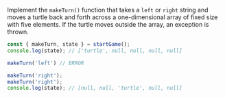
Implement the `makeTurn()` function that takes a `left` or `right` string and moves a turtle back and forth across a one-dimensional array of fixed size with five elements. If the turtle moves outside the array, an exception is thrown.

```typescript
const { makeTurn, state } = startGame();
console.log(state); // ['turtle', null, null, null, null]

makeTurn('left') // ERROR

makeTurn('right');
makeTurn('right');
console.log(state); // [null, null, 'turtle', null, null]
```
